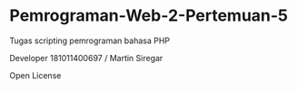 # Pemrograman-Web-2-Pertemuan-5

Tugas scripting pemrograman bahasa PHP

Developer 181011400697 / Martin Siregar

Open License
